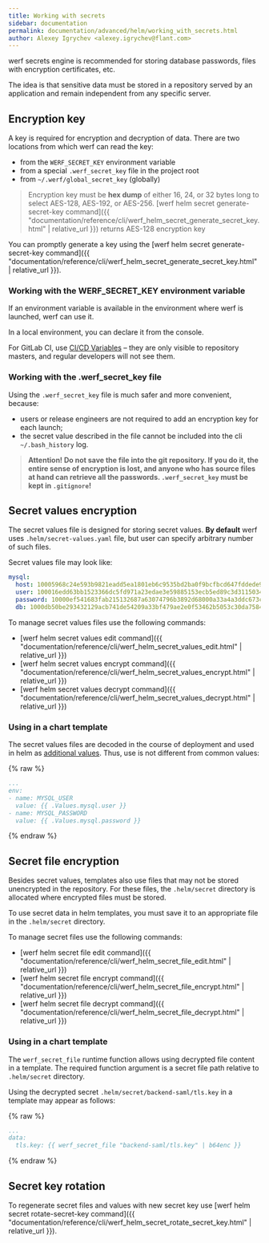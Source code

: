 ```yaml
---
title: Working with secrets
sidebar: documentation
permalink: documentation/advanced/helm/working_with_secrets.html
author: Alexey Igrychev <alexey.igrychev@flant.com>
---
```


werf secrets engine is recommended for storing database passwords, files with encryption certificates, etc.

The idea is that sensitive data must be stored in a repository served by an application and remain independent from any specific server.

## Encryption key

A key is required for encryption and decryption of data. There are two locations from which werf can read the key:
* from the `WERF_SECRET_KEY` environment variable
* from a special `.werf_secret_key` file in the project root
* from `~/.werf/global_secret_key` (globally)

> Encryption key must be **hex dump** of either 16, 24, or 32 bytes long to select AES-128, AES-192, or AES-256. [werf helm secret generate-secret-key command]({{ "documentation/reference/cli/werf_helm_secret_generate_secret_key.html" | relative_url }}) returns AES-128 encryption key

You can promptly generate a key using the [werf helm secret generate-secret-key command]({{ "documentation/reference/cli/werf_helm_secret_generate_secret_key.html" | relative_url }}).

### Working with the WERF_SECRET_KEY environment variable

If an environment variable is available in the environment where werf is launched, werf can use it.

In a local environment, you can declare it from the console.

For GitLab CI, use [CI/CD Variables](https://docs.gitlab.com/ee/ci/variables/#variables) – they are only visible to repository masters, and regular developers will not see them.

### Working with the .werf_secret_key file

Using the `.werf_secret_key` file is much safer and more convenient, because:
* users or release engineers are not required to add an encryption key for each launch;
* the secret value described in the file cannot be included into the cli `~/.bash_history` log.

> **Attention! Do not save the file into the git repository. If you do it, the entire sense of encryption is lost, and anyone who has source files at hand can retrieve all the passwords. `.werf_secret_key` must be kept in `.gitignore`!**

## Secret values encryption

The secret values file is designed for storing secret values. **By default** werf uses `.helm/secret-values.yaml` file, but user can specify arbitrary number of such files.  

Secret values file may look like:
```yaml
mysql:
  host: 10005968c24e593b9821eadd5ea1801eb6c9535bd2ba0f9bcfbcd647fddede9da0bf6e13de83eb80ebe3cad4
  user: 100016edd63bb1523366dc5fd971a23edae3e59885153ecb5ed89c3d31150349a4ff786760c886e5c0293990
  password: 10000ef541683fab215132687a63074796b3892d68000a33a4a3ddc673c3f4de81990ca654fca0130f17
  db: 1000db50be293432129acb741de54209a33bf479ae2e0f53462b5053c30da7584e31a589f5206cfa4a8e249d20
```

To manage secret values files use the following commands:
- [werf helm secret values edit command]({{ "documentation/reference/cli/werf_helm_secret_values_edit.html" | relative_url }})
- [werf helm secret values encrypt command]({{ "documentation/reference/cli/werf_helm_secret_values_encrypt.html" | relative_url }})
- [werf helm secret values decrypt command]({{ "documentation/reference/cli/werf_helm_secret_values_decrypt.html" | relative_url }})

### Using in a chart template

The secret values files are decoded in the course of deployment and used in helm as [additional values](https://helm.sh/docs/chart_template_guide/values_files/). Thus, use is not different from common values:

{% raw %}
```yaml
...
env:
- name: MYSQL_USER
  value: {{ .Values.mysql.user }}
- name: MYSQL_PASSWORD
  value: {{ .Values.mysql.password }}
```
{% endraw %}

## Secret file encryption

Besides secret values, templates also use files that may not be stored unencrypted in the repository. For these files, the `.helm/secret` directory is allocated where encrypted files must be stored.

To use secret data in helm templates, you must save it to an appropriate file in the `.helm/secret` directory.

To manage secret files use the following commands:
- [werf helm secret file edit command]({{ "documentation/reference/cli/werf_helm_secret_file_edit.html" | relative_url }})
- [werf helm secret file encrypt command]({{ "documentation/reference/cli/werf_helm_secret_file_encrypt.html" | relative_url }})
- [werf helm secret file decrypt command]({{ "documentation/reference/cli/werf_helm_secret_file_decrypt.html" | relative_url }})

### Using in a chart template

The `werf_secret_file` runtime function allows using decrypted file content in a template. The required function argument is a secret file path relative to `.helm/secret` directory.

Using the decrypted secret `.helm/secret/backend-saml/tls.key` in a template may appear as follows:

{% raw %}
```yaml
...
data:
  tls.key: {{ werf_secret_file "backend-saml/tls.key" | b64enc }}
```
{% endraw %}

## Secret key rotation

To regenerate secret files and values with new secret key use [werf helm secret rotate-secret-key command]({{ "documentation/reference/cli/werf_helm_secret_rotate_secret_key.html" | relative_url }}).
